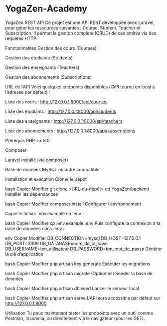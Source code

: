 # YogaZen-Academy

YogaZen REST API
Ce projet est une API REST développée avec Laravel, pour gérer les ressources suivantes : Course, Student, Teacher et Subscription.
Il permet la gestion complète (CRUD) de ces entités via des requêtes HTTP.

Fonctionnalités
Gestion des cours (Courses)

Gestion des étudiants (Students)

Gestion des enseignants (Teachers)

Gestion des abonnements (Subscriptions)


URL de l’API
Voici quelques endpoints disponibles (l’API tourne en local à l’adresse par défaut) :

Liste des cours : http://127.0.0.1:8000/api/courses

Liste des étudiants : http://127.0.0.1:8000/api/students

Liste des enseignants : http://127.0.0.1:8000/api/teachers

Liste des abonnements : http://127.0.0.1:8000/api/subscriptions

Prérequis
PHP >= 8.0

Composer

Laravel installé (via composer)

Base de données MySQL ou autre compatible

Installation et exécution
Cloner le dépôt

bash
Copier
Modifier
git clone <URL-du-dépôt>
cd YogaZen/backend
Installer les dépendances

bash
Copier
Modifier
composer install
Configurer l’environnement

Copie le fichier .env.example en .env :

bash
Copier
Modifier
cp .env.example .env
Puis configure la connexion à ta base de données dans .env :

env
Copier
Modifier
DB_CONNECTION=mysql
DB_HOST=127.0.0.1
DB_PORT=3306
DB_DATABASE=nom_de_ta_base
DB_USERNAME=ton_utilisateur
DB_PASSWORD=ton_mot_de_passe
Générer la clé d’application

bash
Copier
Modifier
php artisan key:generate
Exécuter les migrations

bash
Copier
Modifier
php artisan migrate
(Optionnel) Seeder la base de données

bash
Copier
Modifier
php artisan db:seed
Lancer le serveur local

bash
Copier
Modifier
php artisan serve
L’API sera accessible par défaut sur http://127.0.0.1:8000.

Utilisation
Tu peux maintenant tester les endpoints avec un outil comme Postman, Insomnia, ou directement via le navigateur (pour les GET).
